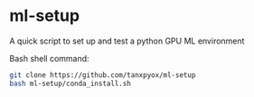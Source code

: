 # ml-setup
A quick script to set up and test a python GPU ML environment

Bash shell command:

```sh
git clone https://github.com/tanxpyox/ml-setup
bash ml-setup/conda_install.sh
```
